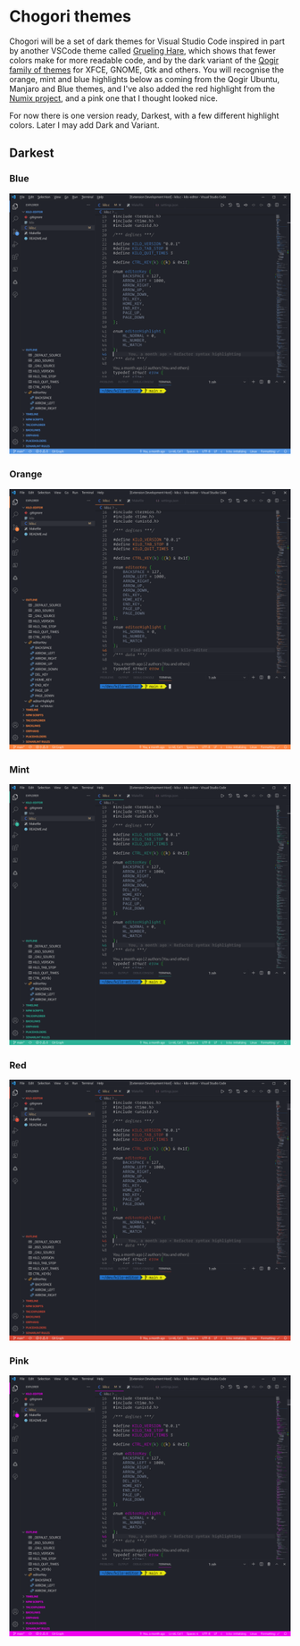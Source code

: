 # Chogori themes

Chogori will be a set of dark themes for Visual Studio Code inspired in part by another
VSCode theme called [Grueling Hare](https://marketplace.visualstudio.com/items?itemName=pureux.grueling-hare),
which shows that fewer colors make for more readable code, and by the dark variant of the
[Qogir family of themes](https://www.xfce-look.org/p/1230631/) for XFCE, GNOME, Gtk and
others. You will recognise the orange, mint and blue highlights below as coming from the
Qogir Ubuntu, Manjaro and Blue themes, and I've also added the red highlight from the [Numix project](https://numixproject.github.io/),
and a pink one that I thought looked nice.

For now there is one version ready, Darkest, with a few different highlight colors. Later I may add Dark and Variant.

## Darkest

### Blue

![Blue](https://github.com/eggman314/chogori/raw/main/images/chogori-darkest-blue.png "Blue")

### Orange

![Orange](https://github.com/eggman314/chogori/raw/main/images/chogori-darkest-orange.png "Orange")

### Mint

![Mint](https://github.com/eggman314/chogori/raw/main/images/chogori-darkest-mint.png "Mint")

### Red

![Red](https://github.com/eggman314/chogori/raw/main/images/chogori-darkest-red.png "Red")

### Pink

![Pink](https://github.com/eggman314/chogori/raw/main/images/chogori-darkest-pink.png "Pink")
